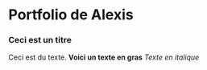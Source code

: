 # Portfolio de Alexis

### Ceci est un titre

Ceci est du texte.
**Voici un texte en gras**
*Texte en italique*